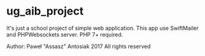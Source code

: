 # ug_aib_project

It's just a school project of simple web application.
This app use SwiftMailer and PHPWebsockets server.
PHP 7+ required.

Author: Paweł "Assasz" Antosiak
2017 All rights reserved
